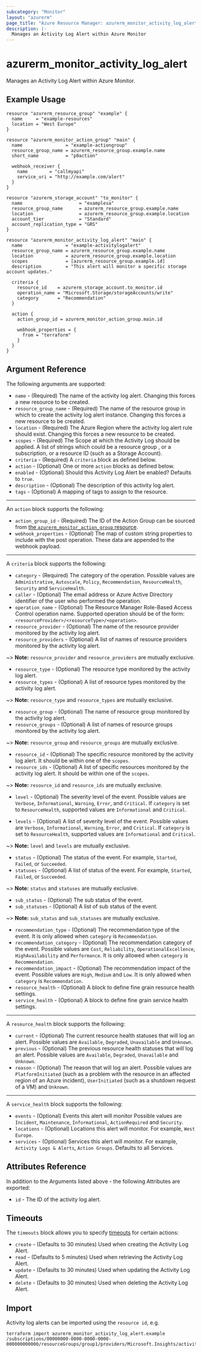 ```yaml
---
subcategory: "Monitor"
layout: "azurerm"
page_title: "Azure Resource Manager: azurerm_monitor_activity_log_alert"
description: |-
  Manages an Activity Log Alert within Azure Monitor
---
```


# azurerm_monitor_activity_log_alert

Manages an Activity Log Alert within Azure Monitor.

## Example Usage

```hcl
resource "azurerm_resource_group" "example" {
  name     = "example-resources"
  location = "West Europe"
}

resource "azurerm_monitor_action_group" "main" {
  name                = "example-actiongroup"
  resource_group_name = azurerm_resource_group.example.name
  short_name          = "p0action"

  webhook_receiver {
    name        = "callmyapi"
    service_uri = "http://example.com/alert"
  }
}

resource "azurerm_storage_account" "to_monitor" {
  name                     = "examplesa"
  resource_group_name      = azurerm_resource_group.example.name
  location                 = azurerm_resource_group.example.location
  account_tier             = "Standard"
  account_replication_type = "GRS"
}

resource "azurerm_monitor_activity_log_alert" "main" {
  name                = "example-activitylogalert"
  resource_group_name = azurerm_resource_group.example.name
  location            = azurerm_resource_group.example.location
  scopes              = [azurerm_resource_group.example.id]
  description         = "This alert will monitor a specific storage account updates."

  criteria {
    resource_id    = azurerm_storage_account.to_monitor.id
    operation_name = "Microsoft.Storage/storageAccounts/write"
    category       = "Recommendation"
  }

  action {
    action_group_id = azurerm_monitor_action_group.main.id

    webhook_properties = {
      from = "terraform"
    }
  }
}
```

## Argument Reference

The following arguments are supported:

* `name` - (Required) The name of the activity log alert. Changing this forces a new resource to be created.
* `resource_group_name` - (Required) The name of the resource group in which to create the activity log alert instance. Changing this forces a new resource to be created.
* `location` - (Required) The Azure Region where the activity log alert rule should exist. Changing this forces a new resource to be created.
* `scopes` - (Required) The Scope at which the Activity Log should be applied. A list of strings which could be a resource group , or a subscription, or a resource ID (such as a Storage Account).
* `criteria` - (Required) A `criteria` block as defined below.
* `action` - (Optional) One or more `action` blocks as defined below.
* `enabled` - (Optional) Should this Activity Log Alert be enabled? Defaults to `true`.
* `description` - (Optional) The description of this activity log alert.
* `tags` - (Optional) A mapping of tags to assign to the resource.

---

An `action` block supports the following:

* `action_group_id` - (Required) The ID of the Action Group can be sourced from [the `azurerm_monitor_action_group` resource](./monitor_action_group.html).
* `webhook_properties` - (Optional) The map of custom string properties to include with the post operation. These data are appended to the webhook payload.

---

A `criteria` block supports the following:

* `category` - (Required) The category of the operation. Possible values are `Administrative`, `Autoscale`, `Policy`, `Recommendation`, `ResourceHealth`, `Security` and `ServiceHealth`.
* `caller` - (Optional) The email address or Azure Active Directory identifier of the user who performed the operation.
* `operation_name` - (Optional) The Resource Manager Role-Based Access Control operation name. Supported operation should be of the form: `<resourceProvider>/<resourceType>/<operation>`.
* `resource_provider` - (Optional) The name of the resource provider monitored by the activity log alert.
* `resource_providers` - (Optional) A list of names of resource providers monitored by the activity log alert.

~> **Note:** `resource_provider` and `resource_providers` are mutually exclusive.

* `resource_type` - (Optional) The resource type monitored by the activity log alert.
* `resource_types` - (Optional) A list of resource types monitored by the activity log alert.

~> **Note:** `resource_type` and `resource_types` are mutually exclusive.

* `resource_group` - (Optional) The name of resource group monitored by the activity log alert.
* `resource_groups` - (Optional) A list of names of resource groups monitored by the activity log alert.

~> **Note:** `resource_group` and `resource_groups` are mutually exclusive.

* `resource_id` - (Optional) The specific resource monitored by the activity log alert. It should be within one of the `scopes`.
* `resource_ids` - (Optional) A list of specific resources monitored by the activity log alert. It should be within one of the `scopes`.

~> **Note:** `resource_id` and `resource_ids` are mutually exclusive.

* `level` - (Optional) The severity level of the event. Possible values are `Verbose`, `Informational`, `Warning`, `Error`, and `Critical`. If `category` is set to `ResourceHealth`, supported values are `Informational` and `Critical`.

* `levels` - (Optional) A list of severity level of the event. Possible values are `Verbose`, `Informational`, `Warning`, `Error`, and `Critical`. If `category` is set to `ResourceHealth`, supported values are `Informational` and `Critical`.

~> **Note:** `level` and `levels` are mutually exclusive.

* `status` - (Optional) The status of the event. For example, `Started`, `Failed`, or `Succeeded`.
* `statuses` - (Optional) A list of status of the event. For example, `Started`, `Failed`, or `Succeeded`.

~> **Note:** `status` and `statuses` are mutually exclusive.

* `sub_status` - (Optional) The sub status of the event.
* `sub_statuses` - (Optional) A list of sub status of the event.

~> **Note:** `sub_status` and `sub_statuses` are mutually exclusive.

* `recommendation_type` - (Optional) The recommendation type of the event. It is only allowed when `category` is `Recommendation`.
* `recommendation_category` - (Optional) The recommendation category of the event. Possible values are `Cost`, `Reliability`, `OperationalExcellence`, `HighAvailability` and `Performance`. It is only allowed when `category` is `Recommendation`.
* `recommendation_impact` - (Optional) The recommendation impact of the event. Possible values are `High`, `Medium` and `Low`. It is only allowed when `category` is `Recommendation`.
* `resource_health` - (Optional) A block to define fine grain resource health settings.
* `service_health` - (Optional) A block to define fine grain service health settings.

---

A `resource_health` block supports the following:

* `current` - (Optional) The current resource health statuses that will log an alert. Possible values are `Available`, `Degraded`, `Unavailable` and `Unknown`.
* `previous` - (Optional) The previous resource health statuses that will log an alert. Possible values are `Available`, `Degraded`, `Unavailable` and `Unknown`.
* `reason` - (Optional) The reason that will log an alert. Possible values are `PlatformInitiated` (such as a problem with the resource in an affected region of an Azure incident), `UserInitiated` (such as a shutdown request of a VM) and `Unknown`.

---

A `service_health` block supports the following:

* `events` - (Optional) Events this alert will monitor Possible values are `Incident`, `Maintenance`, `Informational`, `ActionRequired` and `Security`.
* `locations` - (Optional) Locations this alert will monitor. For example, `West Europe`.
* `services` - (Optional) Services this alert will monitor. For example, `Activity Logs & Alerts`, `Action Groups`. Defaults to all Services.

## Attributes Reference

In addition to the Arguments listed above - the following Attributes are exported:

* `id` - The ID of the activity log alert.

## Timeouts

The `timeouts` block allows you to specify [timeouts](https://www.terraform.io/language/resources/syntax#operation-timeouts) for certain actions:

* `create` - (Defaults to 30 minutes) Used when creating the Activity Log Alert.
* `read` - (Defaults to 5 minutes) Used when retrieving the Activity Log Alert.
* `update` - (Defaults to 30 minutes) Used when updating the Activity Log Alert.
* `delete` - (Defaults to 30 minutes) Used when deleting the Activity Log Alert.

## Import

Activity log alerts can be imported using the `resource id`, e.g.

```shell
terraform import azurerm_monitor_activity_log_alert.example /subscriptions/00000000-0000-0000-0000-000000000000/resourceGroups/group1/providers/Microsoft.Insights/activityLogAlerts/myalertname
```
